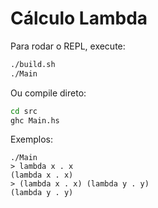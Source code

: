 # Cálculo Lambda

Para rodar o REPL, execute:
```sh
./build.sh
./Main
```

Ou compile direto:
```sh
cd src
ghc Main.hs
```

Exemplos:
```
./Main
> lambda x . x
(lambda x . x)
> (lambda x . x) (lambda y . y)
(lambda y . y)
```